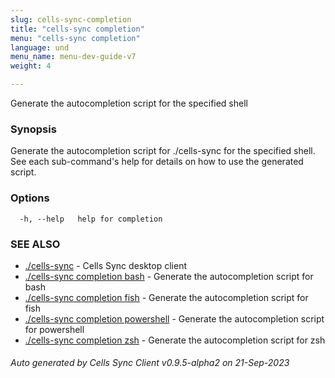 ```yaml
---
slug: cells-sync-completion
title: "cells-sync completion"
menu: "cells-sync completion"
language: und
menu_name: menu-dev-guide-v7
weight: 4

---
```

Generate the autocompletion script for the specified shell

### Synopsis

Generate the autocompletion script for ./cells-sync for the specified shell.
See each sub-command's help for details on how to use the generated script.


### Options

```
  -h, --help   help for completion
```

### SEE ALSO

* [./cells-sync](../cells-sync)	 - Cells Sync desktop client
* [./cells-sync completion bash](../cells-sync-completion-bash)	 - Generate the autocompletion script for bash
* [./cells-sync completion fish](../cells-sync-completion-fish)	 - Generate the autocompletion script for fish
* [./cells-sync completion powershell](../cells-sync-completion-powershell)	 - Generate the autocompletion script for powershell
* [./cells-sync completion zsh](../cells-sync-completion-zsh)	 - Generate the autocompletion script for zsh

###### Auto generated by Cells Sync Client v0.9.5-alpha2 on 21-Sep-2023
